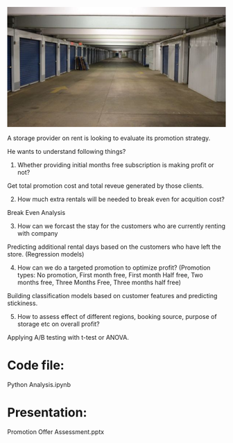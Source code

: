 ![What is this](storage.jpg)

A storage provider on rent is looking to evaluate its promotion strategy. 

He wants to understand following things?

1. Whether providing initial months free subscription is making profit or not?

Get total promotion cost and total reveue generated by those clients. 

2. How much extra rentals will be needed to break even for acquition cost?

Break Even Analysis

3. How can we forcast the stay for the customers who are currently renting with company

Predicting additional rental days based on the customers who have left the store. (Regression models)

4. How can we do a targeted promotion to optimize profit? 
(Promotion types: No promotion, First month free, First month Half free, Two months free, Three Months Free, Three months half free)

Building classification models based on customer features and predicting stickiness.

5. How to assess effect of different regions, booking source, purpose of storage etc on overall profit?

Applying A/B testing with t-test or ANOVA.

# Code file: 
Python Analysis.ipynb

# Presentation: 
Promotion Offer Assessment.pptx

